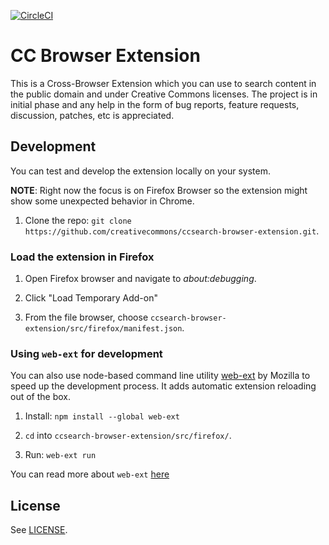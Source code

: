 [![CircleCI](https://circleci.com/gh/creativecommons/ccsearch-browser-extension/tree/master.svg?style=shield)](https://circleci.com/gh/creativecommons/ccsearch-browser-extension/tree/master)

# CC Browser Extension

This is a Cross-Browser Extension which you can use to search content in the public domain and under Creative Commons licenses.
The project is in initial phase and any help in the form of bug reports, feature requests, discussion, patches, etc is appreciated.

## Development
You can test and develop the extension locally on your system.

**NOTE**: Right now the focus is on Firefox Browser so the extension might show some unexpected behavior in Chrome.
1. Clone the repo: `git clone https://github.com/creativecommons/ccsearch-browser-extension.git`.

### Load the extension in Firefox
1. Open Firefox browser and navigate to _about:debugging_.

2. Click "Load Temporary Add-on"

3. From the file browser, choose `ccsearch-browser-extension/src/firefox/manifest.json`.

### Using `web-ext` for development
You can also use node-based command line utility [web-ext](https://github.com/mozilla/web-ext) by Mozilla to speed up the development process. It adds automatic extension reloading out of the box.

1. Install: `npm install --global web-ext`

2. `cd` into `ccsearch-browser-extension/src/firefox/`.

3. Run: `web-ext run` 

You can read more about `web-ext` [here](https://developer.mozilla.org/en-US/docs/Mozilla/Add-ons/WebExtensions/Getting_started_with_web-ext)

## License
See [LICENSE](https://github.com/creativecommons/ccsearch-browser-extension/blob/master/LICENSE).

